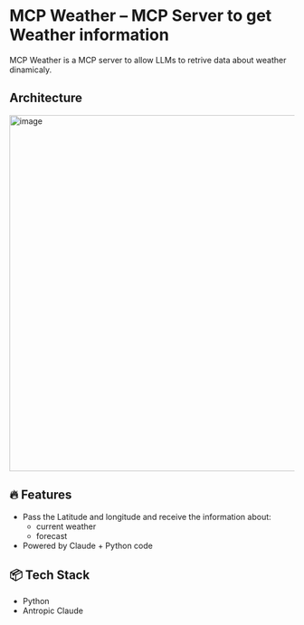 # MCP Weather – MCP Server to get Weather information

MCP Weather is a MCP server to allow LLMs to retrive data about weather dinamicaly.

## Architecture

<img width="630" alt="image" src="https://github.com/user-attachments/assets/33f899fb-3999-4ff5-b37f-57740132d874" />



## 🔥 Features
- Pass the Latitude and longitude and receive the information about:
  - current weather
  - forecast
- Powered by Claude + Python code

## 📦 Tech Stack
- Python
- Antropic Claude

